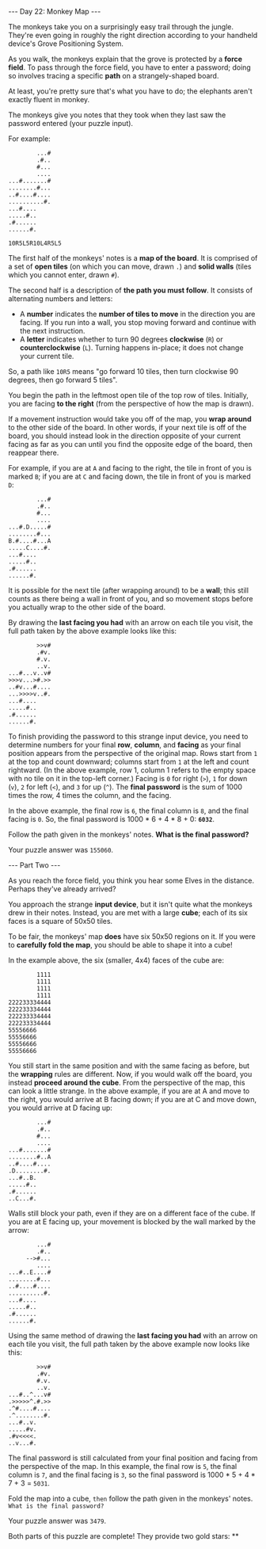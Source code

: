 --- Day 22: Monkey Map ---

The monkeys take you on a surprisingly easy trail through the jungle. They're even going in roughly the right direction according to your handheld device's Grove Positioning System.

As you walk, the monkeys explain that the grove is protected by a **force field**. To pass through the force field, you have to enter a password; doing so involves tracing a specific **path** on a strangely-shaped board.

At least, you're pretty sure that's what you have to do; the elephants aren't exactly fluent in monkey.

The monkeys give you notes that they took when they last saw the password entered (your puzzle input).

For example:

```
        ...#
        .#..
        #...
        ....
...#.......#
........#...
..#....#....
..........#.
...#....
.....#..
.#......
......#.

10R5L5R10L4R5L5
```

The first half of the monkeys' notes is a **map of the board**. It is comprised of a set of **open tiles** (on which you can move, drawn `.`) and **solid walls** (tiles which you cannot enter, drawn `#`).

The second half is a description of **the path you must follow**. It consists of alternating numbers and letters:

- A **number** indicates the **number of tiles to move** in the direction you are facing. If you run into a wall, you stop moving forward and continue with the next instruction.
- A **letter** indicates whether to turn 90 degrees **clockwise** (`R`) or **counterclockwise** (`L`). Turning happens in-place; it does not change your current tile.

So, a path like `10R5` means "go forward 10 tiles, then turn clockwise 90 degrees, then go forward 5 tiles".

You begin the path in the leftmost open tile of the top row of tiles. Initially, you are facing **to the right** (from the perspective of how the map is drawn).

If a movement instruction would take you off of the map, you **wrap around** to the other side of the board. In other words, if your next tile is off of the board, you should instead look in the direction opposite of your current facing as far as you can until you find the opposite edge of the board, then reappear there.

For example, if you are at `A` and facing to the right, the tile in front of you is marked `B`; if you are at `C` and facing down, the tile in front of you is marked `D`:

```
        ...#
        .#..
        #...
        ....
...#.D.....#
........#...
B.#....#...A
.....C....#.
...#....
.....#..
.#......
......#.
```

It is possible for the next tile (after wrapping around) to be a **wall**; this still counts as there being a wall in front of you, and so movement stops before you actually wrap to the other side of the board.

By drawing the **last facing you had** with an arrow on each tile you visit, the full path taken by the above example looks like this:

```
        >>v#    
        .#v.    
        #.v.    
        ..v.    
...#...v..v#
>>>v...>#.>>    
..#v...#....    
...>>>>v..#.    
...#....
.....#..
.#......
......#.
```

To finish providing the password to this strange input device, you need to determine numbers for your final **row**, **column**, and **facing** as your final position appears from the perspective of the original map. Rows start from `1` at the top and count downward; columns start from `1` at the left and count rightward. (In the above example, row 1, column 1 refers to the empty space with no tile on it in the top-left corner.) Facing is `0` for right (`>`), `1` for down (`v`), `2` for left (`<`), and `3` for up (`^`). The **final password** is the sum of 1000 times the row, 4 times the column, and the facing.

In the above example, the final row is `6`, the final column is `8`, and the final facing is `0`. So, the final password is 1000 * 6 + 4 * 8 + 0: **`6032`**.

Follow the path given in the monkeys' notes. **What is the final password?**

Your puzzle answer was `155060`.

--- Part Two ---

As you reach the force field, you think you hear some Elves in the distance. Perhaps they've already arrived?

You approach the strange **input device**, but it isn't quite what the monkeys drew in their notes. Instead, you are met with a large **cube**; each of its six faces is a square of 50x50 tiles.

To be fair, the monkeys' map **does** have six 50x50 regions on it. If you were to **carefully fold the map**, you should be able to shape it into a cube!

In the example above, the six (smaller, 4x4) faces of the cube are:

```
        1111
        1111
        1111
        1111
222233334444
222233334444
222233334444
222233334444
55556666
55556666
55556666
55556666
```

You still start in the same position and with the same facing as before, but the **wrapping** rules are different. Now, if you would walk off the board, you instead **proceed around the cube**. From the perspective of the map, this can look a little strange. In the above example, if you are at A and move to the right, you would arrive at B facing down; if you are at C and move down, you would arrive at D facing up:

```
        ...#
        .#..
        #...
        ....
...#.......#
........#..A
..#....#....
.D........#.
...#..B.
.....#..
.#......
..C...#.
```

Walls still block your path, even if they are on a different face of the cube. If you are at E facing up, your movement is blocked by the wall marked by the arrow:

```
        ...#
        .#..
     -->#...
        ....
...#..E....#
........#...
..#....#....
..........#.
...#....
.....#..
.#......
......#.
```

Using the same method of drawing the **last facing you had** with an arrow on each tile you visit, the full path taken by the above example now looks like this:

```
        >>v#    
        .#v.    
        #.v.    
        ..v.    
...#..^...v#    
.>>>>>^.#.>>    
.^#....#....    
.^........#.    
...#..v.
.....#v.
.#v<<<<.
..v...#.
```

The final password is still calculated from your final position and facing from the perspective of the map. In this example, the final row is `5`, the final column is `7`, and the final facing is `3`, so the final password is 1000 * 5 + 4 * 7 + 3 = `5031`.

Fold the map into a cube, `then` follow the path given in the monkeys' notes. `What is the final password?`

Your puzzle answer was `3479`.

Both parts of this puzzle are complete! They provide two gold stars: **